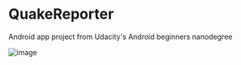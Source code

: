 # QuakeReporter
Android app project from Udacity's Android beginners nanodegree

![image](https://user-images.githubusercontent.com/17708702/33149211-f16f5820-cff4-11e7-9605-4d3a1db3a042.png)
